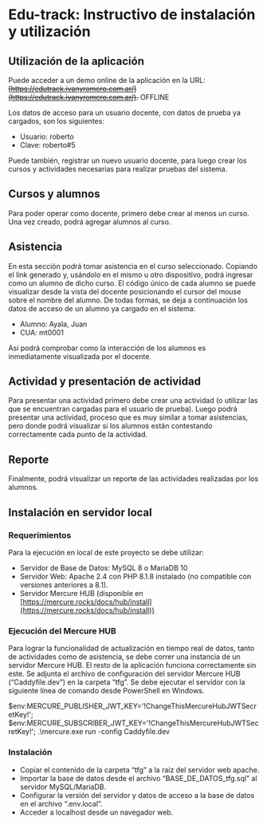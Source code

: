 # Edu-track: Instructivo de instalación y utilización

## Utilización de la aplicación

Puede acceder a un demo online de la aplicación en la URL:
~~[https://edutrack.ivanyromero.com.ar/](https://edutrack.ivanyromero.com.ar/).~~ OFFLINE

Los datos de acceso para un usuario docente, con datos de prueba ya cargados, son los siguientes:

- Usuario: roberto
- Clave: roberto#5

Puede también, registrar un nuevo usuario docente, para luego crear los cursos y actividades necesarias para realizar pruebas del sistema.

## Cursos y alumnos

Para poder operar como docente, primero debe crear al menos un curso. Una vez creado, podrá agregar alumnos al curso.

## Asistencia

En esta sección podrá tomar asistencia en el curso seleccionado. Copiando el link generado y, usándolo en el mismo u otro dispositivo, podrá ingresar como un alumno de dicho curso. El código único de cada alumno se puede visualizar desde la vista del docente posicionando el cursor del mouse sobre el nombre del alumno. De todas formas, se deja a continuación los datos de acceso de un alumno ya cargado en el sistema:

- Alumno: Ayala, Juan
- CUA: mt0001

Así podrá comprobar como la interacción de los alumnos es inmediatamente visualizada por el docente.

## Actividad y presentación de actividad

Para presentar una actividad primero debe crear una actividad (o utilizar las que se encuentran cargadas para el usuario de prueba). Luego podrá presentar una actividad, proceso que es muy similar a tomar asistencias, pero donde podrá visualizar si los alumnos están contestando correctamente cada punto de la actividad.

## Reporte

Finalmente, podrá visualizar un reporte de las actividades realizadas por los alumnos.

## Instalación en servidor local

### Requerimientos

Para la ejecución en local de este proyecto se debe utilizar:

- Servidor de Base de Datos: MySQL 8 o MariaDB 10
- Servidor Web: Apache 2.4 con PHP 8.1.8 instalado (no compatible con versiones anteriores a 8.1).
- Servidor Mercure HUB (disponible en [https://mercure.rocks/docs/hub/install](https://mercure.rocks/docs/hub/install))

### Ejecución del Mercure HUB

Para lograr la funcionalidad de actualización en tiempo real de datos, tanto de actividades como de asistencia, se debe correr una instancia de un servidor Mercure HUB. El resto de la aplicación funciona correctamente sin este. Se adjunta el archivo de configuración del servidor Mercure HUB (“Caddyfile.dev”) en la carpeta “tfg”. Se debe ejecutar el servidor con la siguiente línea de comando desde PowerShell en Windows.

$env:MERCURE_PUBLISHER_JWT_KEY='!ChangeThisMercureHubJWTSecretKey!';
$env:MERCURE_SUBSCRIBER_JWT_KEY='!ChangeThisMercureHubJWTSecretKey!';
.\mercure.exe run -config Caddyfile.dev

### Instalación

- Copiar el contenido de la carpeta “tfg” a la raíz del servidor web apache.
- Importar la base de datos desde el archivo “BASE_DE_DATOS_tfg.sql” al servidor MySQL/MariaDB.
- Configurar la versión del servidor y datos de acceso a la base de datos en el archivo “.env.local”.
- Acceder a localhost desde un navegador web.
